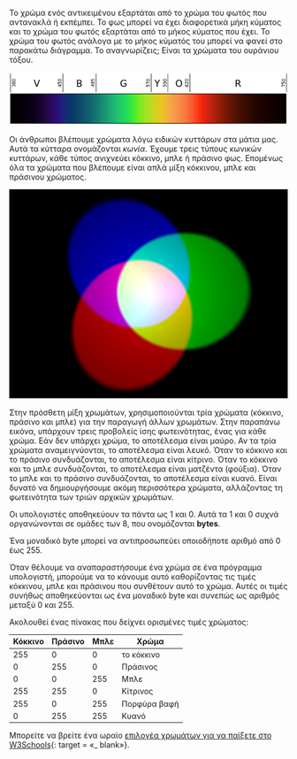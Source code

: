 Το χρώμα ενός αντικειμένου εξαρτάται από το χρώμα του φωτός που αντανακλά ή εκπέμπει. Το φως μπορεί να έχει διαφορετικά μήκη κύματος και το χρώμα του φωτός εξαρτάται από το μήκος κύματος που έχει. Το χρώμα του φωτός ανάλογα με το μήκος κύματός του μπορεί να φανεί στο παρακάτω διάγραμμα. Το αναγνωρίζεις; Είναι τα χρώματα του ουράνιου τόξου.

![Ορατό φάσμα](images/linear-visible-spectrum.png)

Οι άνθρωποι βλέπουμε χρώματα λόγω ειδικών κυττάρων στα μάτια μας. Αυτά τα κύτταρα ονομάζονται *κωνία*. Έχουμε τρεις τύπους κωνικών κυττάρων, κάθε τύπος ανιχνεύει κόκκινο, μπλε ή πράσινο φως. Επομένως όλα τα χρώματα που βλέπουμε είναι απλά μίξη κόκκινου, μπλε και πράσινου χρώματος.

![Πρόσθετη ανάμιξη χρωμάτων](images/additive-colour-mixing.png)

Στην πρόσθετη μίξη χρωμάτων, χρησιμοποιούνται τρία χρώματα (κόκκινο, πράσινο και μπλε) για την παραγωγή άλλων χρωμάτων. Στην παραπάνω εικόνα, υπάρχουν τρεις προβολείς ίσης φωτεινότητας, ένας για κάθε χρώμα. Εάν δεν υπάρχει χρώμα, το αποτέλεσμα είναι μαύρο. Αν τα τρία χρώματα αναμειγνύονται, το αποτέλεσμα είναι λευκό. Όταν το κόκκινο και το πράσινο συνδυάζονται, το αποτέλεσμα είναι κίτρινο. Όταν το κόκκινο και το μπλε συνδυάζονται, το αποτέλεσμα είναι ματζέντα (φούξια). Όταν το μπλε και το πράσινο συνδυάζονται, το αποτέλεσμα είναι κυανό. Είναι δυνατό να δημιουργήσουμε ακόμη περισσότερα χρώματα, αλλάζοντας τη φωτεινότητα των τριών αρχικών χρωμάτων.

Οι υπολογιστές αποθηκεύουν τα πάντα ως 1 και 0. Αυτά τα 1 και 0 συχνά οργανώνονται σε ομάδες των 8, που ονομάζονται **bytes**.

Ένα μοναδικό byte μπορεί να αντιπροσωπεύει οποιοδήποτε αριθμό από 0 έως 255.

Όταν θέλουμε να αναπαραστήσουμε ένα χρώμα σε ένα πρόγραμμα υπολογιστή, μπορούμε να το κάνουμε αυτό καθορίζοντας τις τιμές κόκκινου, μπλε και πράσινου που συνθέτουν αυτό το χρώμα. Αυτές οι τιμές συνήθως αποθηκεύονται ως ένα μοναδικό byte και συνεπώς ως αριθμός μεταξύ 0 και 255.

Ακολουθεί ένας πίνακας που δείχνει ορισμένες τιμές χρώματος:

| Κόκκινο | Πράσινο | Μπλε | Χρώμα        |
| ------- | ------- | ---- | ------------ |
| 255     | 0       | 0    | το κόκκινο   |
| 0       | 255     | 0    | Πράσινος     |
| 0       | 0       | 255  | Μπλε         |
| 255     | 255     | 0    | Κίτρινος     |
| 255     | 0       | 255  | Πορφύρα βαφή |
| 0       | 255     | 255  | Κυανό        |

Μπορείτε να βρείτε ένα ωραίο [επιλογέα χρωμάτων για να παίξετε στο W3Schools](https://www.w3schools.com/colors/colors_rgb.asp){: target = «_ blank»}.